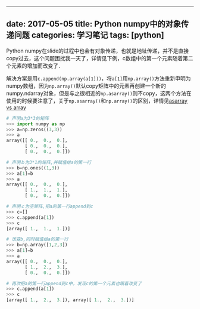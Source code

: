 
---
date: 2017-05-05
title:  Python numpy中的对象传递问题
categories: 学习笔记
tags: [python]
---

Python numpy在slide的过程中也会有对象传递，也就是地址传递，并不是直接copy过去，这个问题困扰我一天了，详情见下例，c数组中的第一个元素随着第二个元素的增加而改变了．


解决方案是用`c.append(np.array(a[1]))`，将`a[1]`用`np.array()`方法重新申明为numpy数组，因为`np.array()`默认copy矩阵中的元素再创建一个新的numpy.ndarray对象，但是与之很相近的`np.asarray()`则不copy，这两个方法在使用的时候要注意了，关于`np.asarray()`和`np.array()`的区别，详情见[asarray vs array](http://stackoverflow.com/questions/14415741/numpy-array-vs-asarray)

```　python
# 声明a为3*3的矩阵 
>>> import numpy as np
>>> a=np.zeros((3,3))
>>> a
array([[ 0.,  0.,  0.],
       [ 0.,  0.,  0.],
       [ 0.,  0.,  0.]])

# 声明ｂ为3*1的矩阵,并赋值给a的第一行 
>>> b=np.ones((1,3))
>>> a[1]=b
>>> a
array([[ 0.,  0.,  0.],
       [ 1.,  1.,  1.],
       [ 0.,  0.,  0.]])

# 声明ｃ为空矩阵,把a的第一行append到c 
>>> c=[]
>>> c.append(a[1])
>>> c
[array([ 1.,  1.,  1.])]

# 改变b,同时赋值给a的第一行  
>>> b=np.array([1,2,3])
>>> a[1]=b
>>> a
array([[ 0.,  0.,  0.],
       [ 1.,  2.,  3.],
       [ 0.,  0.,  0.]])

# 再次把a的第一行append到c中，发现c的第一个元素也跟着改变了
>>> c.append(a[1])
>>> c
[array([ 1.,  2.,  3.]), array([ 1.,  2.,  3.])]
```
